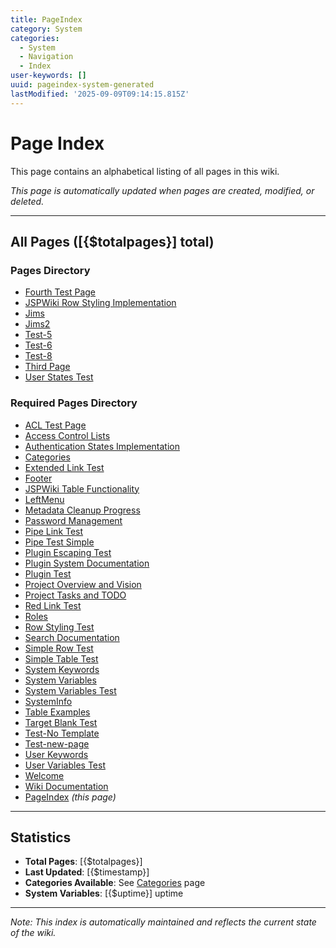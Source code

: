 ```yaml
---
title: PageIndex
category: System
categories:
  - System
  - Navigation
  - Index
user-keywords: []
uuid: pageindex-system-generated
lastModified: '2025-09-09T09:14:15.815Z'
---
```

# Page Index

This page contains an alphabetical listing of all pages in this wiki.

*This page is automatically updated when pages are created, modified, or deleted.*

---

## All Pages ([{$totalpages}] total)

### Pages Directory

- [Fourth Test Page](../pages/Fourth%20Test%20Page)
- [JSPWiki Row Styling Implementation](../pages/JSPWiki%20Row%20Styling%20Implementation)
- [Jims](../pages/Jims)
- [Jims2](../pages/Jims2)
- [Test-5](../pages/Test-5)
- [Test-6](../pages/Test-6)
- [Test-8](../pages/Test-8)
- [Third Page](../pages/Third%20Page)
- [User States Test](../pages/User%20States%20Test)

### Required Pages Directory

- [ACL Test Page](ACL%20Test%20Page)
- [Access Control Lists](Access%20Control%20Lists)
- [Authentication States Implementation](Authentication%20States%20Implementation)
- [Categories](Categories)
- [Extended Link Test](Extended%20Link%20Test)
- [Footer](Footer)
- [JSPWiki Table Functionality](JSPWiki%20Table%20Functionality)
- [LeftMenu](LeftMenu)
- [Metadata Cleanup Progress](Metadata%20Cleanup%20Progress)
- [Password Management](Password%20Management)
- [Pipe Link Test](Pipe%20Link%20Test)
- [Pipe Test Simple](Pipe%20Test%20Simple)
- [Plugin Escaping Test](Plugin%20Escaping%20Test)
- [Plugin System Documentation](Plugin%20System%20Documentation)
- [Plugin Test](Plugin%20Test)
- [Project Overview and Vision](Project%20Overview%20and%20Vision)
- [Project Tasks and TODO](Project%20Tasks%20and%20TODO)
- [Red Link Test](Red%20Link%20Test)
- [Roles](Roles)
- [Row Styling Test](Row%20Styling%20Test)
- [Search Documentation](Search%20Documentation)
- [Simple Row Test](Simple%20Row%20Test)
- [Simple Table Test](Simple%20Table%20Test)
- [System Keywords](System%20Keywords)
- [System Variables](System%20Variables)
- [System Variables Test](System%20Variables%20Test)
- [SystemInfo](SystemInfo)
- [Table Examples](Table%20Examples)
- [Target Blank Test](Target%20Blank%20Test)
- [Test-No Template](Test-No%20Template)
- [Test-new-page](Test-new-page)
- [User Keywords](User%20Keywords)
- [User Variables Test](User%20Variables%20Test)
- [Welcome](Welcome)
- [Wiki Documentation](Wiki%20Documentation)
- [PageIndex](PageIndex) *(this page)*

---

## Statistics

- **Total Pages**: [{$totalpages}]
- **Last Updated**: [{$timestamp}]
- **Categories Available**: See [Categories](Categories) page
- **System Variables**: [{$uptime}] uptime

---

*Note: This index is automatically maintained and reflects the current state of the wiki.*
